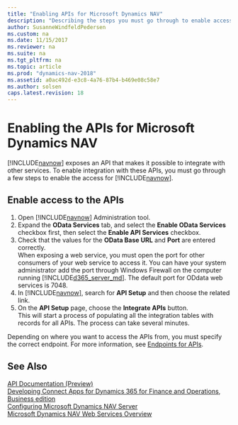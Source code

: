 ```yaml
---
title: "Enabling APIs for Microsoft Dynamics NAV"
description: "Describing the steps you must go through to enable access to the APIs."
author: SusanneWindfeldPedersen
ms.custom: na
ms.date: 11/15/2017
ms.reviewer: na
ms.suite: na
ms.tgt_pltfrm: na
ms.topic: article
ms.prod: "dynamics-nav-2018"
ms.assetid: a0ac492d-e3c8-4a76-87b4-b469e08c58e7
ms.author: solsen
caps.latest.revision: 18
---
```


# Enabling the APIs for Microsoft Dynamics NAV
[!INCLUDE[navnow](../includes/navnow_md.md)] exposes an API that makes it possible to integrate with other services. To enable integration with these APIs, you must go through a few steps to enable the access for [!INCLUDE[navnow](../includes/navnow_md.md)].

## Enable access to the APIs
1. Open [!INCLUDE[navnow](../includes/navnow_md.md)] Administration tool. 
2. Expand the **OData Services** tab, and select the **Enable OData Services** checkbox first, then select the **Enable API Services** checkbox.
3. Check that the values for the **OData Base URL** and **Port** are entered correctly.  
    When exposing a web service, you must open the port for other consumers of your web service to access it. You can have your system administrator add the port through Windows Firewall on the computer running [!INCLUDE[d365_server_md](includes/d365_server_md.md)]. The default port for ODdata web services is 7048.
4. In [!INCLUDE[navnow](../includes/navnow_md.md)], search for **API Setup** and then choose the related link.
5. On the **API Setup** page, choose the **Integrate APIs** button.  
    This will start a process of populating all the integration tables with records for all APIs. The process can take several minutes.

Depending on where you want to access the APIs from, you must specify the correct endpoint. For more information, see [Endpoints for APIs](endpoints-apis-for-dynamics.md).

## See Also
[API Documentation (Preview)](fin-graph/index.md)  
[Developing Connect Apps for Dynamics 365 for Finance and Operations, Business edition](../developer/devenv-develop-connect-apps-for-fin.md)  
[Configuring Microsoft Dynamics NAV Server](configuring-microsoft-dynamics-nav-server.md)  
[Microsoft Dynamics NAV Web Services Overview](microsoft-dynamics-nav-web-services-overview.md)  